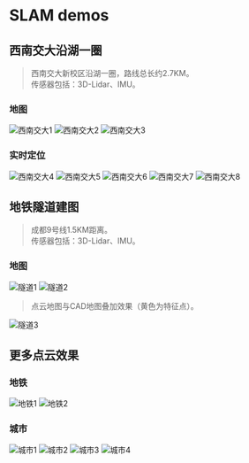 # SLAM demos  
## 西南交大沿湖一圈  
  >西南交大新校区沿湖一圈，路线总长约2.7KM。  
  >传感器包括：3D-Lidar、IMU。
### 地图
![西南交大1](https://github.com/Willian-Cheng/SLAM/raw/master/image/baidu_and_pc.png)
![西南交大2](https://github.com/Willian-Cheng/SLAM/raw/master/image/pc1.png)
![西南交大3](https://github.com/Willian-Cheng/SLAM/raw/master/image/pc2.png)
### 实时定位
![西南交大4](https://github.com/Willian-Cheng/SLAM/raw/master/gif/1.gif)
![西南交大5](https://github.com/Willian-Cheng/SLAM/raw/master/gif/2.gif)
![西南交大6](https://github.com/Willian-Cheng/SLAM/raw/master/gif/3.gif)
![西南交大7](https://github.com/Willian-Cheng/SLAM/raw/master/gif/4.gif)
![西南交大8](https://github.com/Willian-Cheng/SLAM/raw/master/gif/5.gif)
## 地铁隧道建图
  >成都9号线1.5KM距离。  
  >传感器包括：3D-Lidar、IMU。
### 地图
![隧道1](https://github.com/Willian-Cheng/SLAM/raw/master/image/tunnel1.png)
![隧道2](https://github.com/Willian-Cheng/SLAM/raw/master/image/tunnel2.png)

  >点云地图与CAD地图叠加效果（黄色为特征点）。  

![隧道3](https://github.com/Willian-Cheng/SLAM/raw/master/image/tunnel3.png)
## 更多点云效果
### 地铁
![地铁1](https://github.com/Willian-Cheng/SLAM/raw/master/image/viaduct1.png)
![地铁2](https://github.com/Willian-Cheng/SLAM/raw/master/gif/6.gif)
### 城市
![城市1](https://github.com/Willian-Cheng/SLAM/raw/master/image/cityscape1.png)
![城市2](https://github.com/Willian-Cheng/SLAM/raw/master/image/cityscape2.png)
![城市3](https://github.com/Willian-Cheng/SLAM/raw/master/image/cityscape3.png)
![城市4](https://github.com/Willian-Cheng/SLAM/raw/master/image/cityscape4.png)
